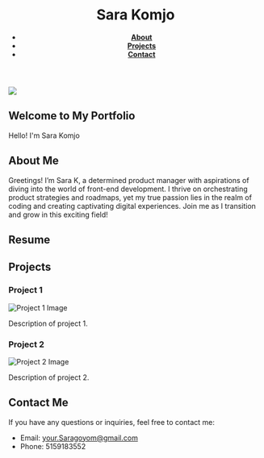 <!DOCTYPE HTML>
<html lang="en">
    <head>
     <meta charset="utf-8">
     <meta name="viewport" content="width=device-width, initial-scale=1.0">
     <title>Sara Komjo Portfolio</title>
     <link rel="stylesheet" href="dog.css">
        </head>
        <body>
<header>
    <div class="container">
        <h1>Sara Komjo</h1>
        <nav>
            <ul>
                <li><a href="#ABOUT"><b>About</b></a></li>
                <li><a href="#PROJECTS"><b>Projects</b></a></li>
                <li><a href="#HOW TO FIND ME"><b>Contact</b></a></li>
            </ul>
        </nav>
    </div>
</header>
<main>
    <section id="pic">
        <div class="container">
            <div class="intro-content">
                <div class="intro-image">
                    <img  href='https://postimg.cc/Th1pVLjq' target='_blank' src='https://i.postimg.cc/Th1pVLjq/IMG-4820.jpg'>
                </div>
                <div class="intro-text">
                    <h2>Welcome to My Portfolio</h2>
                    <p>Hello! I'm Sara Komjo</p>
                </div>
            </div>
        </div>
    </section>
    <section id="About">
        <div class="container">
            <h2>About Me</h2>
            <p>Greetings! I’m Sara K, a determined product manager with aspirations of diving into the world of front-end development. I
                thrive on orchestrating product strategies and roadmaps, yet my true passion lies in the realm of coding and creating
                captivating digital experiences. Join me as I transition and grow in this exciting field!</p>
        </div>
    </section>
    <section id="resume">
        <h2>Resume</h2>
        <div class="container">
             </section>  
    <section id="Projects">
    <div class="container">
        <h2>Projects</h2>
        <div class="project">
            <h3>Project 1</h3>
            <img src="https://example.com/project1.jpg" alt="Project 1 Image">
            <p>Description of project 1.</p>
        </div>
        <div class="project">
            <h3>Project 2</h3>
            <img src="https://example.com/project2.jpg" alt="Project 2 Image">
            <p>Description of project 2.</p>
        </div>
    </div>


 
</main>
        </body>
        <footer>
   <section id="Contact">
    <div class="container">
        <h2>Contact Me</h2>
        <p>If you have any questions or inquiries, feel free to contact me:</p>
        <ul>
            <li>Email: <a href="mailto:your.Saragoyom@gmail.com">your.Saragoyom@gmail.com</a></li>
            <li>Phone: 5159183552</li>
        </ul>
    </div>
    </section>
        </footer>
</html>
